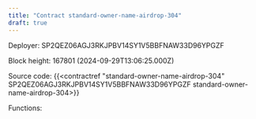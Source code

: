 ```yaml
---
title: "Contract standard-owner-name-airdrop-304"
draft: true
---
```

Deployer: SP2QEZ06AGJ3RKJPBV14SY1V5BBFNAW33D96YPGZF


 



Block height: 167801 (2024-09-29T13:06:25.000Z)

Source code: {{<contractref "standard-owner-name-airdrop-304" SP2QEZ06AGJ3RKJPBV14SY1V5BBFNAW33D96YPGZF standard-owner-name-airdrop-304>}}

Functions:



